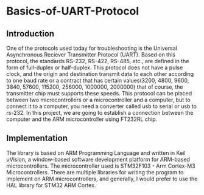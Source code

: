 <h1>
  Basics-of-UART-Protocol
</h1>

<h2>
  Introduction
</h2>
One of the protocols used today for troubleshooting is the Universal Asynchronous Reciever Transmitter Protocol (UART). Based on this protocol, the standards RS-232, RS-422, RS-485, etc., are defined in the form of full-duplex or half-duplex. This protocol does not have a pulse clock, and the origin and destination transmit data to each other according to one baud rate or a contract that has certain values(3200, 4800, 9600, 3840, 57600, 115200, 256000, 1000000, 2000000) that of course, the transmitter chip must supports these speeds.
This protocol can be placed between two microcontrollers or a microcontroller and a computer, but to connect it to a computer, you need a converter called usb to serial or usb to rs-232.
In this project, we are going to establish a connection between the computer and the ARM microcontroller using FT232RL chip.

<h2>
  Implementation
</h2>
The library is based on ARM Programming Language and written in Keil uVision, a window-based software development platform for ARM-based microcontrollers. 
The microcontroller used is STM32F103 - Arm Cortex-M3 Microcontrollers.
There are multiple libraries for writing the program to implement on ARM microcontrollers, and generally, I would prefer to use the HAL library for STM32 ARM Cortex.
